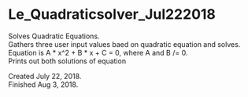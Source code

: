 # Le_Quadraticsolver_Jul222018
Solves Quadratic Equations.  
Gathers three user input values baed on quadratic equation and solves.    
Equation is A * x^2 + B * x + C = 0, where A and B /= 0.  
Prints out both solutions of equation

Created July 22, 2018.    
Finished Aug 3, 2018.
